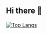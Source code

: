## Hi there 👋

[![Top Langs](https://github-readme-stats.vercel.app/api/top-langs/?username=erme07&layout=compact)](https://github.com/anuraghazra/github-readme-stats)

<!--
**erme07/erme07** is a ✨ _special_ ✨ repository because its `README.md` (this file) appears on your GitHub profile.

Here are some ideas to get you started:

- 🔭 I’m currently working on ...
- 🌱 I’m currently learning ...
- 👯 I’m looking to collaborate on ...
- 🤔 I’m looking for help with ...
- 💬 Ask me about ...
- 📫 How to reach me: ...
- 😄 Pronouns: ...
- ⚡ Fun fact: ...
-->
